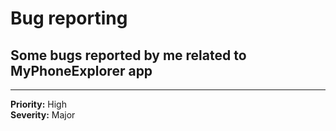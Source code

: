 # Bug reporting </br>
## Some bugs reported by me related to MyPhoneExplorer app </br>

------------------------------------------------------------------------------

**Priority:** High </br>
**Severity:** Major </br>
